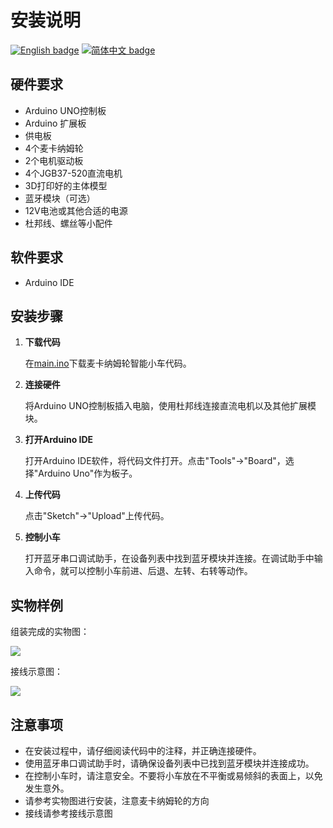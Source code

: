 安装说明
=============

[![English badge](https://img.shields.io/badge/%E8%8B%B1%E6%96%87-English-blue)](./Installation.md)
[![简体中文 badge](https://img.shields.io/badge/%E7%AE%80%E4%BD%93%E4%B8%AD%E6%96%87-Simplified%20Chinese-green)](./Installation-zh_cn.md)

硬件要求
----

*   Arduino UNO控制板
*   Arduino 扩展板
*   供电板
*   4个麦卡纳姆轮
*   2个电机驱动板
*   4个JGB37-520直流电机
*   3D打印好的主体模型
*   蓝牙模块（可选）
*   12V电池或其他合适的电源
*   杜邦线、螺丝等小配件

软件要求
----

*   Arduino IDE

安装步骤
----

1. **下载代码**

   在[main.ino](https://github.com/CassiusXiang/OmniRob/tree/main/Software/main)下载麦卡纳姆轮智能小车代码。

2. **连接硬件**

   将Arduino UNO控制板插入电脑，使用杜邦线连接直流电机以及其他扩展模块。

3. **打开Arduino IDE**

   打开Arduino IDE软件，将代码文件打开。点击"Tools"->"Board"，选择"Arduino Uno"作为板子。

4. **上传代码**

   点击"Sketch"->"Upload"上传代码。

5. **控制小车**

   打开蓝牙串口调试助手，在设备列表中找到蓝牙模块并连接。在调试助手中输入命令，就可以控制小车前进、后退、左转、右转等动作。

实物样例
----

组装完成的实物图：

![](3.Image/2.jpg)

接线示意图：

![](3.Image/3.jpg)

注意事项
----

*   在安装过程中，请仔细阅读代码中的注释，并正确连接硬件。
*   使用蓝牙串口调试助手时，请确保设备列表中已找到蓝牙模块并连接成功。
*   在控制小车时，请注意安全。不要将小车放在不平衡或易倾斜的表面上，以免发生意外。
*   请参考实物图进行安装，注意麦卡纳姆轮的方向
*   接线请参考接线示意图

